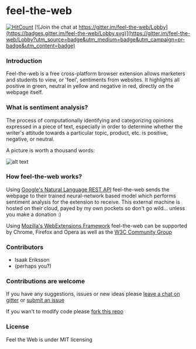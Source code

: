 # feel-the-web

[![HitCount](http://hits.dwyl.io/myisaak/feel-the-web.svg)](http://hits.dwyl.io/myisaak/feel-the-web)
[![Join the chat at https://gitter.im/feel-the-web/Lobby](https://badges.gitter.im/feel-the-web/Lobby.svg)](https://gitter.im/feel-the-web/Lobby?utm_source=badge&utm_medium=badge&utm_campaign=pr-badge&utm_content=badge)

### Introduction

Feel-the-web is a free cross-platform browser extension allows marketers and students to view, or 'feel', sentiments from websites. It highlights all positive in green, neutral in yellow and negative in red, directly on the webpage itself.

### What is sentiment analysis?

The process of computationally identifying and categorizing opinions expressed in a piece of text, especially in order to determine whether the writer's attitude towards a particular topic, product, etc. is positive, negative, or neutral.

A picture is worth a thousand words:

![alt text](https://www.kdnuggets.com/images/sentiment-fig-1-689.jpg "Sentiment analysis diagram")

### How feel-the-web works?

Using [Google's Natural Language REST API](https://cloud.google.com/natural-language/) feel-the-web sends the webpage to their trained neural-network based model which performs sentiment analysis for the extension to receive. This external machine is hosted on their cloud, payed by my own pockets so don't go wild... unless you make a donation :)

Using [Mozilla's WebExtensions Framework](https://developer.mozilla.org/en-US/Add-ons/WebExtensions) feel-the-web can be supported by Chrome, Firefox and Opera as well as the [W3C Community Group](https://browserext.github.io/browserext/)

### Contributors

- Isaak Eriksson
- (perhaps you?)

### Contributions are welcome

If you have any suggestions, issues or new ideas please [leave a chat on gitter](https://gitter.im/feel-the-web/Lobby) or [submit an issue](https://github.com/MyIsaak/feel-the-web/issues)

If you wan't to modify code please [fork this repo](https://github.com/MyIsaak/feel-the-web/edit/master/README.md#fork-destination-box)

### License

Feel the Web is under MIT licensing
